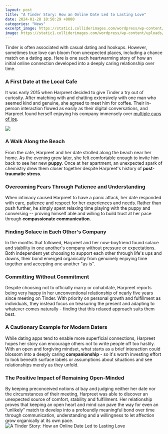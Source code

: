 ```yaml
---
layout: post
title: "A Tinder Story: How an Online Date Led to Lasting Love"
date: 2024-01-28 10:50:29 +0000
categories: "News"
excerpt_image: https://static1.colliderimages.com/wordpress/wp-content/uploads/2022/01/EN-US_TTS_Main_Vertical_RGB_PRE.jpg
image: https://static1.colliderimages.com/wordpress/wp-content/uploads/2022/01/EN-US_TTS_Main_Vertical_RGB_PRE.jpg
---
```


Tinder is often associated with casual dating and hookups. However, sometimes true love can bloom from unexpected places, including a chance match on a dating app. Here is one such heartwarming story of how an initial online connection developed into a deeply caring relationship over time.
### A First Date at the Local Cafe  
It was early 2015 when Harpreet decided to give Tinder a try out of curiosity. After matching with and chatting extensively with one man who seemed kind and genuine, she agreed to meet him for coffee. Their in-person interaction flowed as easily as their digital conversations, and Harpreet found herself enjoying his company immensely over [multiple cups of joe](https://store.fi.io.vn/collection/chihuahua-lover).

![](http://nique.net/wp-content/uploads/2017/02/lolwtf-1.png)
### A Walk Along the Beach
From the cafe, Harpreet and her date strolled along the beach near her home. As the evening grew later, she felt comfortable enough to invite him back to see her new **puppy**. Once at her apartment, an unexpected spark of chemistry drew them closer together despite Harpreet's history of **post-traumatic stress**. 
### Overcoming Fears Through Patience and Understanding
When intimacy caused Harpreet to have a panic attack, her date responded with care, patience and respect for her experiences and needs. Rather than push further, he simply spent relaxing time playing with the puppy and conversing -- proving himself able and willing to build trust at her pace through **compassionate communication**.
### Finding Solace in Each Other's Company 
In the months that followed, Harpreet and her now-boyfriend found solace and stability in one another's company without pressure or expectations. Both independent yet choosing to support each other through life's ups and downs, their bond emerged organically from genuinely enjoying time together and accepting one another "as is".
### Committing Without Commitment 
Despite choosing not to officially marry or cohabitate, Harpreet reports being very happy in her unconventional relationship of nearly five years since meeting on Tinder. With priority on personal growth and fulfillment as individuals, they instead focus on treasuring the present and adapting to whatever comes naturally - finding that this relaxed approach suits them best.
### A Cautionary Example for Modern Daters 
While dating apps tend to enable more superficial connections, Harpreet hopes her story can encourage others not to write people off too hastily. With an open and forgiving mindset, what starts as a brief interaction could blossom into a deeply caring **companionship** - so it's worth investing effort to look beneath surface labels or assumptions about situations and see relationships merely as they unfold.
### The Positive Impact of Remaining Open-Minded  
By keeping preconceived notions at bay and judging neither her date nor the circumstances of their meeting, Harpreet was able to discover an unexpected source of comfort, stability and fulfillment. Her relationship proves that keeping an open heart and mind can pave the way for even an "unlikely" match to develop into a profoundly meaningful bond over time through communication, understanding and a willingness to let affection grow organically at its own pace.
![A Tinder Story: How an Online Date Led to Lasting Love](https://static1.colliderimages.com/wordpress/wp-content/uploads/2022/01/EN-US_TTS_Main_Vertical_RGB_PRE.jpg)